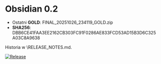 ﻿# Obsidian 0.2

- Ostatni **GOLD**: FINAL_20251026_234119_GOLD.zip  
- **SHA256**: DBB6CE41FAA3EE2162CB303FC91F0286AE833FCD53AD15B3D6C325A03C8A9638

Historia w \RELEASE_NOTES.md\.

[![Release](https://img.shields.io/github/v/release/Obsidian2x13/Obsidian_0.2)](https://github.com/Obsidian2x13/Obsidian_0.2/releases/latest)
